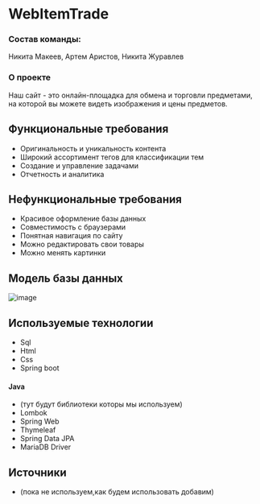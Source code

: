 # WebItemTrade
### Состав команды: 
Никита Макеев, Артем Аристов, Никита Журавлев
### О проекте
Наш сайт - это онлайн-площадка для обмена и торговли предметами, на которой вы можете видеть изображения и цены предметов.
## Функциональные требования 
- Оригинальность и уникальность контента
- Широкий ассортимент тегов для классификации тем
- Создание и управление задачами
- Отчетность и аналитика
## Нефункциональные требования
- Красивое оформление базы данных
- Совместимость с браузерами
- Понятная навигация по сайту
- Можно редактировать свои товары
- Можно менять картинки
## Модель базы данных
![image](https://github.com/NikitaMakeev/WebItemTrade/assets/131643947/285f05c4-1aad-422e-8b03-d452e8a30950)
## Используемые технологии
- Sql
- Html
- Css
- Spring boot
#### Java 
- (тут будут библиотеки которы мы используем)
- Lombok
- Spring Web
- Thymeleaf
- Spring Data JPA
- MariaDB Driver
## Источники
- (пока не используем,как будем использовать добавим)
